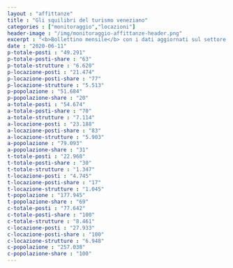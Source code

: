 ```yaml
---
layout : "affittanze"
title : "Gli squilibri del turismo veneziano"
categories : ["monitoraggio","locazioni"]
header-image : "/img/monitoraggio-affittanze-header.png"
excerpt : "<b>Bollettino mensile</b> con i dati aggiornati sul settore ricettivo alberghiero ed extra-alberghiero. confrontati con quelli sulla popolazione. Scopri. attraverso grafici e mappe interattive. le dinamiche di squilibrio che sottraggono abitazioni residenziali in favore del settore turistico."
date : "2020-06-11"
p-totale-posti : "49.291"
p-totale-posti-share : "63"
p-totale-strutture : "6.620"
p-locazione-posti : "21.474"
p-locazione-posti-share : "77"
p-locazione-strutture : "5.513"
p-popolazione : "51.684"
p-popolazione-share : "20"
a-totale-posti : "54.674"
a-totale-posti-share : "70"
a-totale-strutture : "7.114"
a-locazione-posti : "23.188"
a-locazione-posti-share : "83"
a-locazione-strutture : "5.903"
a-popolazione : "79.093"
a-popolazione-share : "31"
t-totale-posti : "22.968"
t-totale-posti-share : "30"
t-totale-strutture : "1.347"
t-locazione-posti : "4.745"
t-locazione-posti-share : "17"
t-locazione-strutture : "1.045"
t-popolazione : "177.945"
t-popolazione-share : "69"
c-totale-posti : "77.642"
c-totale-posti-share : "100"
c-totale-strutture : "8.461"
c-locazione-posti : "27.933"
c-locazione-posti-share : "100"
c-locazione-strutture : "6.948"
c-popolazione : "257.038"
c-popolazione-share : "100"
---
```


